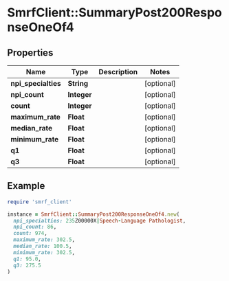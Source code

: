 # SmrfClient::SummaryPost200ResponseOneOf4

## Properties

| Name | Type | Description | Notes |
| ---- | ---- | ----------- | ----- |
| **npi_specialties** | **String** |  | [optional] |
| **npi_count** | **Integer** |  | [optional] |
| **count** | **Integer** |  | [optional] |
| **maximum_rate** | **Float** |  | [optional] |
| **median_rate** | **Float** |  | [optional] |
| **minimum_rate** | **Float** |  | [optional] |
| **q1** | **Float** |  | [optional] |
| **q3** | **Float** |  | [optional] |

## Example

```ruby
require 'smrf_client'

instance = SmrfClient::SummaryPost200ResponseOneOf4.new(
  npi_specialties: 235Z00000X|Speech-Language Pathologist,
  npi_count: 86,
  count: 974,
  maximum_rate: 302.5,
  median_rate: 100.5,
  minimum_rate: 302.5,
  q1: 95.0,
  q3: 275.5
)
```


